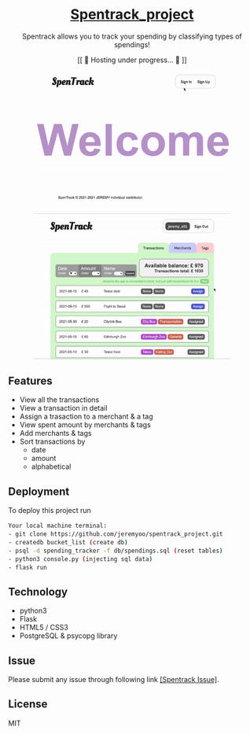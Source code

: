 <div align="center">
    <a href="https://jeremyoo.github.io/free_to_play_games/">
        <h1>Spentrack_project</h1>
    </a>

Spentrack allows you to track your spending by classifying types of spendings!

[[ 🚧 Hosting under progress... 🚧 ]]


<img src = "./static/example_1.gif" width ="400" /> <img src = "./static/example_2.gif" width ="400" />

</div>


## Features
- View all the transactions
- View a transaction in detail
- Assign a trasaction to a merchant & a tag
- View spent amount by merchants & tags
- Add merchants & tags 
- Sort transactions by
    - date
    - amount
    - alphabetical
        
## Deployment

To deploy this project run

```bash
Your local machine terminal:
- git clone https://github.com/jeremyoo/spentrack_project.git
- createdb bucket_list (create db)
- psql -d spending_tracker -f db/spendings.sql (reset tables)
- python3 console.py (injecting sql data)
- flask run
```

## Technology
- python3
- Flask
- HTML5 / CSS3
- PostgreSQL & psycopg library

## Issue
Please submit any issue through following link [[Spentrack Issue]](https://github.com/jeremyoo/spentrack_project/issues).

## License
MIT
